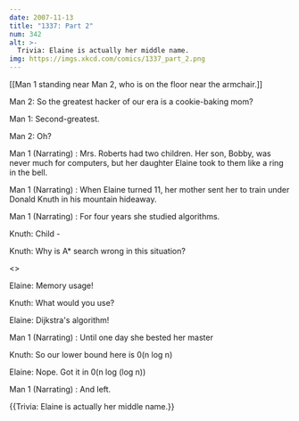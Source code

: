 ```yaml
---
date: 2007-11-13
title: "1337: Part 2"
num: 342
alt: >-
  Trivia: Elaine is actually her middle name.
img: https://imgs.xkcd.com/comics/1337_part_2.png
---
```

[[Man 1 standing near Man 2, who is on the floor near the armchair.]]

Man 2: So the greatest hacker of our era is a cookie-baking mom?

Man 1: Second-greatest.

Man 2: Oh?

Man 1 (Narrating) : Mrs. Roberts had two children. Her son, Bobby, was never much for computers, but her daughter Elaine took to them like a ring in the bell.

Man 1 (Narrating) : When Elaine turned 11, her mother sent her to train under Donald Knuth in his mountain hideaway.

Man 1 (Narrating) : For four years she studied algorithms.

Knuth: Child - 

Knuth: Why is A* search wrong in this situation?

<<swish>>

Elaine: Memory usage!

Knuth: What would you use?

Elaine: Dijkstra's algorithm!

Man 1 (Narrating) : Until one day she bested her master

Knuth: So our lower bound here is 0(n log n)

Elaine:  Nope. Got it in 0(n log (log n))

Man 1 (Narrating) : And left.

{{Trivia: Elaine is actually her middle name.}}